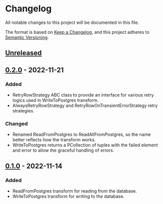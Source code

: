 # Changelog

All notable changes to this project will be documented in this file.

The format is based on [Keep a Changelog](https://keepachangelog.com/en/1.0.0/),
and this project adheres to [Semantic Versioning](https://semver.org/spec/v2.0.0.html).

## [Unreleased]

## [0.2.0] - 2022-11-21

### Added

- RetryRowStrategy ABC class to provide an interface for various retry logics used
  in WriteToPostgres transform.
- AlwaysRetryRowStrategy and RetryRowOnTransientErrorStrategy retry strategies.

### Changed

- Renamed ReadFromPostgres to ReadAllFromPostgres, so the name better reflects
  how the transform works.
- WriteToPostgres returns a PCollection of tuples with the failed element and
  error to allow the graceful handling of errors.

###

## [0.1.0] - 2022-11-14

### Added

- ReadFromPostgres transform for reading from the database.
- WriteToPostgres transform for writing to the database.

[unreleased]: https://github.com/medzin/beam-postgres/compare/0.2.0...HEAD
[0.2.0]: https://github.com/medzin/beam-postgres/compare/0.1.0...0.2.0
[0.1.0]: https://github.com/medzin/beam-postgres/releases/tag/0.1.0
